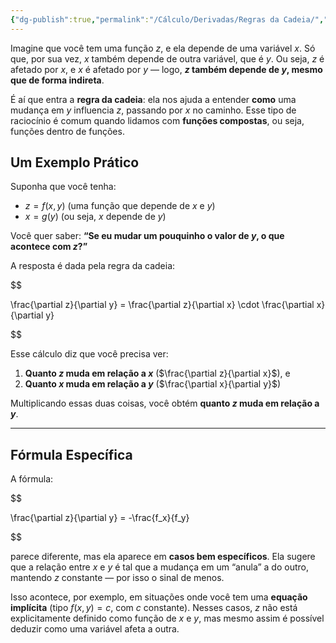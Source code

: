 ```yaml
---
{"dg-publish":true,"permalink":"/Cálculo/Derivadas/Regras da Cadeia/","dgPassFrontmatter":true,"created":"2025-05-05T08:41:45.697-03:00"}
---
```



Imagine que você tem uma função $z$, e ela depende de uma variável $x$. Só que, por sua vez, $x$ também depende de outra variável, que é $y$. Ou seja, $z$ é afetado por $x$, e $x$ é afetado por $y$ — logo, **$z$ também depende de $y$, mesmo que de forma indireta**.

É aí que entra a **regra da cadeia**: ela nos ajuda a entender **como** uma mudança em $y$ influencia $z$, passando por $x$ no caminho. Esse tipo de raciocínio é comum quando lidamos com **funções compostas**, ou seja, funções dentro de funções.

## Um Exemplo Prático

Suponha que você tenha:

- $z = f(x, y)$ (uma função que depende de $x$ e $y$)
- $x = g(y)$ (ou seja, $x$ depende de $y$)

Você quer saber: **“Se eu mudar um pouquinho o valor de $y$, o que acontece com $z$?”**

A resposta é dada pela regra da cadeia:

$$

\frac{\partial z}{\partial y} = \frac{\partial z}{\partial x} \cdot \frac{\partial x}{\partial y}

$$

Esse cálculo diz que você precisa ver:

1. **Quanto $z$ muda em relação a $x$** ($\frac{\partial z}{\partial x}$), e
2. **Quanto $x$ muda em relação a $y$** ($\frac{\partial x}{\partial y}$)

Multiplicando essas duas coisas, você obtém **quanto $z$ muda em relação a $y$**.

---

## Fórmula Específica

A fórmula:

$$

\frac{\partial z}{\partial y} = -\frac{f_x}{f_y}

$$

parece diferente, mas ela aparece em **casos bem específicos**. Ela sugere que a relação entre $x$ e $y$ é tal que a mudança em um “anula” a do outro, mantendo $z$ constante — por isso o sinal de menos.

Isso acontece, por exemplo, em situações onde você tem uma **equação implícita** (tipo $f(x, y) = c$, com $c$ constante). Nesses casos, $z$ não está explicitamente definido como função de $x$ e $y$, mas mesmo assim é possível deduzir como uma variável afeta a outra.

